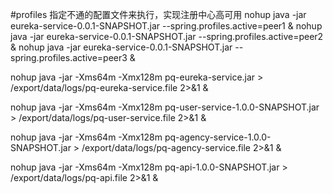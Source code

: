
#profiles 指定不通的配置文件来执行，实现注册中心高可用
nohup java -jar eureka-service-0.0.1-SNAPSHOT.jar --spring.profiles.active=peer1 &
nohup java -jar eureka-service-0.0.1-SNAPSHOT.jar --spring.profiles.active=peer2 &
nohup java -jar eureka-service-0.0.1-SNAPSHOT.jar --spring.profiles.active=peer3 &

nohup java -jar -Xms64m -Xmx128m pq-eureka-service.jar  > /export/data/logs/pq-eureka-service.file  2>&1 &

nohup java -jar -Xms64m -Xmx128m pq-user-service-1.0.0-SNAPSHOT.jar  > /export/data/logs/pq-user-service.file  2>&1 &

nohup java -jar -Xms64m -Xmx128m pq-agency-service-1.0.0-SNAPSHOT.jar  > /export/data/logs/pq-agency-service.file  2>&1 &

nohup java -jar -Xms64m -Xmx128m pq-api-1.0.0-SNAPSHOT.jar  > /export/data/logs/pq-api.file  2>&1 &
